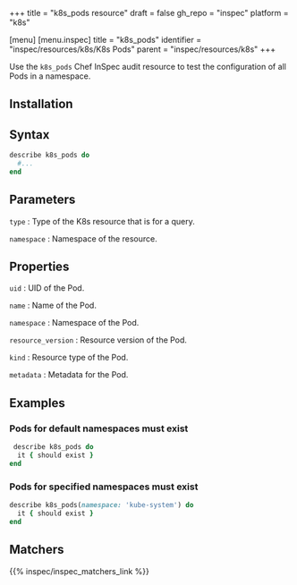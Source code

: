 +++
title = "k8s_pods resource"
draft = false
gh_repo = "inspec"
platform = "k8s"

[menu]
[menu.inspec]
title = "k8s_pods"
identifier = "inspec/resources/k8s/K8s Pods"
parent = "inspec/resources/k8s"
+++

Use the `k8s_pods` Chef InSpec audit resource to test the configuration of all Pods in a namespace.

## Installation

## Syntax

```ruby
describe k8s_pods do
  #...
end
```

## Parameters

`type`
: Type of the K8s resource that is for a query.

`namespace`
: Namespace of the resource.

## Properties

`uid`
: UID of the Pod.

`name`
: Name of the Pod.

`namespace`
: Namespace of the Pod.

`resource_version`
: Resource version of the Pod.

`kind`
: Resource type of the Pod.

`metadata`
: Metadata for the Pod.

## Examples

### Pods for default namespaces must exist

```ruby
 describe k8s_pods do
  it { should exist }
end
```

### Pods for specified namespaces must exist

```ruby
describe k8s_pods(namespace: 'kube-system') do
  it { should exist }
end
```

## Matchers

{{% inspec/inspec_matchers_link %}}

